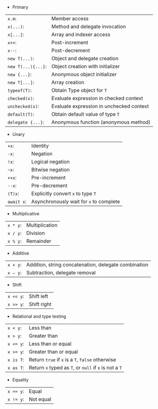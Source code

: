 * Primary

|||
|-|-|
|`x.m`:|Member access|
|`x(...)`:|Method and delegate invocation|
|`x[...]`:|Array and indexer access|
|`x++`:|Post-increment|
|`x--`:|Post-decrement|
|`new T(...)`:|Object and delegate creation|
|`new T(...){...}`:|Object creation with initializer |
|`new {...}`:|Anonymous object initializer |
|`new T[...]`:|Array creation |
|`typeof(T)`:|Obtain Type object for `T` |
|`checked(x)`:|Evaluate expression in checked context |
|`unchecked(x)`:|Evaluate expression in unchecked context |
|`default(T)`:|Obtain default value of type `T` |
|`delegate {...}`:|Anonymous function (anonymous method) |

* Unary

|||
|-|-|
|`+x`:|Identity|
|`-x`:|Negation |
|`!x`:|Logical negation |
|`~x`:|Bitwise negation|
|`++x`:|Pre-increment|
|`--x`:|Pre-decrement|
|`(T)x`:|Explicitly convert `x` to type `T`|
|`await x`:|Asynchronously wait for `x` to complete|

* Multiplicative

|||
|-|-|
|`x * y`:|Multiplication|
|`x / y`:|Division |
|`x % y`:|Remainder |

* Additive

|||
|-|-|
|`x + y`:|Addition, string concatenation, delegate combination|
|`x – y`:|Subtraction, delegate removal |

* Shift

|||
|-|-|
|`x << y`:|Shift left|
|`x >> y`:|Shift right|

* Relational and type testing

|||
|-|-|
|`x < y`:|Less than|
|`x > y`:|Greater than|
|`x <= y`:|Less than or equal|
|`x >= y`:|Greater than or equal|
|`x is T`:|Return `true` if `x` is a `T`, `false` otherwise|
|`x as T`:|Return `x` typed as `T`, or `null` if `x` is not a `T`|

* Equality

|||
|-|-|
|`x == y`:|Equal|
|`x != y`:|Not equal|

